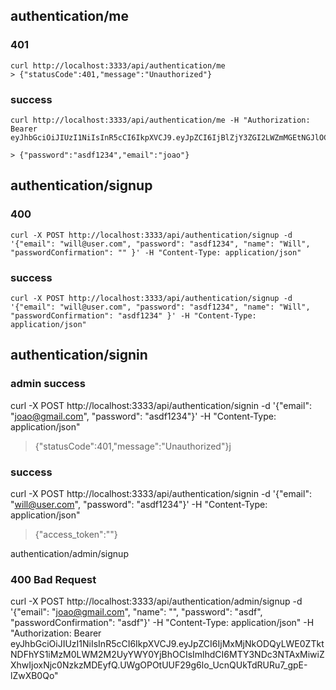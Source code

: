 ## authentication/me

  ### 401
    curl http://localhost:3333/api/authentication/me
    > {"statusCode":401,"message":"Unauthorized"}

  ### success
    curl http://localhost:3333/api/authentication/me -H "Authorization: Bearer eyJhbGciOiJIUzI1NiIsInR5cCI6IkpXVCJ9.eyJpZCI6IjBlZjY3ZGI2LWZmMGEtNGJlOC04MDE4LTUzMGU0NzVkMGJjNiIsImlhdCI6MTY3NDc2OTU2OSwiZXhwIjoxNjc0Nzg3NTY5fQ.3i4nhVnHDdGyc9vGyus07ReKnyddNqQtwq5WuQprK_g"

    > {"password":"asdf1234","email":"joao"}


## authentication/signup
  ### 400 
    curl -X POST http://localhost:3333/api/authentication/signup -d '{"email": "will@user.com", "password": "asdf1234", "name": "Will", "passwordConfirmation": "" }' -H "Content-Type: application/json"
  ### success
    curl -X POST http://localhost:3333/api/authentication/signup -d '{"email": "will@user.com", "password": "asdf1234", "name": "Will", "passwordConfirmation": "asdf1234" }' -H "Content-Type: application/json"

## authentication/signin

  ### admin success
  curl -X POST http://localhost:3333/api/authentication/signin -d '{"email": "joao@gmail.com", "password": "asdf1234"}' -H "Content-Type: application/json"
  > {"statusCode":401,"message":"Unauthorized"}j

  ### success
  curl -X POST http://localhost:3333/api/authentication/signin -d '{"email": "will@user.com", "password": "asdf1234"}' -H "Content-Type: application/json"

  > {"access_token":"<token>"}


authentication/admin/signup
  ### 400 Bad Request
  curl -X POST http://localhost:3333/api/authentication/admin/signup -d '{"email": "joao@gmail.com", "name": "", "password": "asdf", "passwordConfirmation": "asdf"}' -H "Content-Type: application/json" -H "Authorization: Bearer eyJhbGciOiJIUzI1NiIsInR5cCI6IkpXVCJ9.eyJpZCI6IjMxMjNkODQyLWE0ZTktNDFhYS1iMzM0LWM2M2UyYWY0YjBhOCIsImlhdCI6MTY3NDc3NTAxMiwiZXhwIjoxNjc0NzkzMDEyfQ.UWgOPOtUUF29g6lo_UcnQUkTdRURu7_gpE-lZwXB0Qo"
